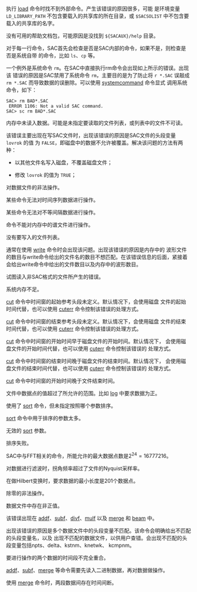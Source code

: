 执行 [load](/commands/load.html)
命令时找不到外部命令。产生该错误的原因很多，可能 是环境变量
`LD_LIBRARY_PATH` 不包含要载入的共享库的所在目录，或 `$SACSOLIST`
中不包含要载入的共享库的名字。

没有可用的帮助文档包，可能原因是没找到 `${SACAUX}/help` 目录。

对于每一行命令，SAC首先会检查是否是SAC内部的命令，如果不是，则检查是否是系统自带
的命令，比如 `ls`、`cp` 等。

一个例外是系统命令
`rm`。在SAC中直接执行rm命令会出现如上所示的错误。出现该
错误的原因是SAC禁用了系统命令 `rm`，主要目的是为了防止将 `r *.SAC`
误敲成 `rm *.SAC` 而导致数据的误删除。可以使用
[systemcommand](/commands/systemcommand.html) 命令显式
调用系统命令，如下：

``` {.bash}
SAC> rm BAD*.SAC
 ERROR 1106: Not a valid SAC command.
SAC> sc rm BAD*.SAC
```

内存中未读入数据。可能是未指定要读取的文件列表，或列表中的文件不可读。

该错误主要出现在写SAC文件时，出现该错误的原因是SAC文件的头段变量
`lovrok` 的值 为
`FALSE`，即磁盘中的数据不允许被覆盖。解决该问题的方法有两种：

-   以其他文件名写入磁盘，不覆盖磁盘文件；

-   修改 `lovrok` 的值为 `TRUE`；

对数据文件的非法操作。

某些命令无法对时间序列数据进行操作。

某些命令无法对不等间隔数据进行操作。

命令不能对内存中的谱文件进行操作。

没有要写入的文件列表。

通常在使用 [write](/commands/write.html)
命令时会出现该问题。出现该错误的原因是内存中的
波形文件的数目与write命令给出的文件名的数目不想匹配。在该错误信息的后面，紧接着
会给出write命令中给出的文件数目以及内存中的波形数目。

试图读入非SAC格式的文件所产生的错误。

系统内存不足。

[cut](/commands/cut.html)
命令中时间窗的起始参考头段未定义。默认情况下，会使用磁盘
文件的起始时间代替，也可以使用 [cuterr](/commands/cuterr.html)
命令控制该错误的处理方式。

[cut](/commands/cut.html)
命令中时间窗的结束参考头段未定义。默认情况下，会使用磁盘
文件的结束时间代替，也可以使用 [cuterr](/commands/cuterr.html)
命令控制该错误的处理方式。

[cut](/commands/cut.html)
命令中时间窗的开始时间早于磁盘文件的开始时间。默认情况下，
会使用磁盘文件的开始时间代替，也可以使用 [cuterr](/commands/cuterr.html)
命令控制该错误的 处理方式。

[cut](/commands/cut.html)
命令中时间窗的结束时间晚于磁盘文件的结束时间。默认情况下，
会使用磁盘文件的结束时间代替，也可以使用 [cuterr](/commands/cuterr.html)
命令控制该错误的 处理方式。

[cut](/commands/cut.html) 命令中时间窗的开始时间晚于文件结束时间。

文件中数据点的值超过了所允许的范围。比如 [log](/commands/log.html)
中要求数据为正。

使用了 [sort](/commands/sort.html) 命令，但未指定按照哪个参数排序。

[sort](/commands/sort.html) 命令中用于排序的参数太多。

无效的 [sort](/commands/sort.html) 参数。

排序失败。

SAC中与FFT相关的命令，所能允许的最大数据点数是$2^{24}=16777216$。

对数据进行滤波时，拐角频率超过了文件的Nyquist采样率。

在做Hilbert变换时，要求数据的最小长度是201个数据点。

除零的非法操作。

数据文件中存在非正值。

该错误出现在
[addf](/commands/addf.html)、[subf](/commands/subf.html)、[divf](/commands/divf.html)、[mulf](/commands/mulf.html)
以及 [merge](/commands/merge.html) 和 [beam](/commands/beam.html) 中。

出现该错误的原因是多个数据文件中的头段变量不匹配。该命令会明确给出不匹配的头段变量名，以及
出现不匹配的数据文件，以供用户查错。会出现不匹配的头段变量包括npts、delta、kstnm、knetwk、
kcmpnm。

要进行操作的两个数据的时间段不完全重合。

[addf](/commands/addf.html)、[subf](/commands/subf.html)、[merge](/commands/merge.html)
等命令需要先读入二进制数据，再对数据做操作。

使用 [merge](/commands/merge.html) 命令时，两段数据间存在时间间断。
